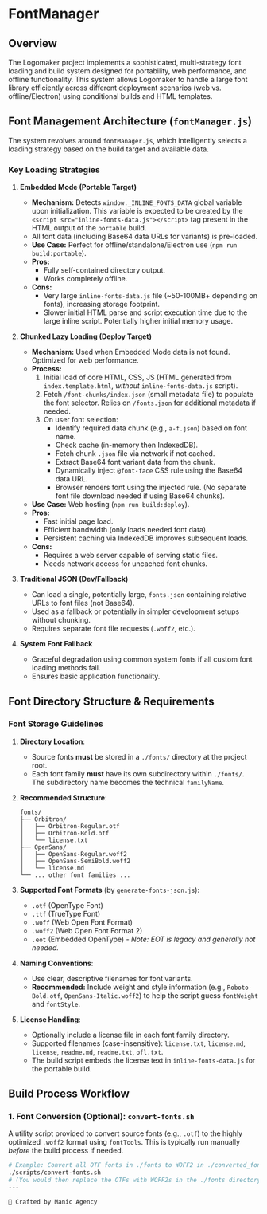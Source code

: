 # FontManager

## Overview

The Logomaker project implements a sophisticated, multi-strategy font loading and build system designed for portability, web performance, and offline functionality. This system allows Logomaker to handle a large font library efficiently across different deployment scenarios (web vs. offline/Electron) using conditional builds and HTML templates.

## Font Management Architecture (`fontManager.js`)

The system revolves around `fontManager.js`, which intelligently selects a loading strategy based on the build target and available data.

### Key Loading Strategies

1.  **Embedded Mode (Portable Target)**
    * **Mechanism:** Detects `window._INLINE_FONTS_DATA` global variable upon initialization. This variable is expected to be created by the `<script src="inline-fonts-data.js"></script>` tag present in the HTML output of the `portable` build.
    * All font data (including Base64 data URLs for variants) is pre-loaded.
    * **Use Case:** Perfect for offline/standalone/Electron use (`npm run build:portable`).
    * **Pros:**
        * Fully self-contained directory output.
        * Works completely offline.
    * **Cons:**
        * Very large `inline-fonts-data.js` file (~50-100MB+ depending on fonts), increasing storage footprint.
        * Slower initial HTML parse and script execution time due to the large inline script. Potentially higher initial memory usage.

2.  **Chunked Lazy Loading (Deploy Target)**
    * **Mechanism:** Used when Embedded Mode data is not found. Optimized for web performance.
    * **Process:**
        1.  Initial load of core HTML, CSS, JS (HTML generated from `index.template.html`, *without* `inline-fonts-data.js` script).
        2.  Fetch `/font-chunks/index.json` (small metadata file) to populate the font selector. Relies on `/fonts.json` for additional metadata if needed.
        3.  On user font selection:
            * Identify required data chunk (e.g., `a-f.json`) based on font name.
            * Check cache (in-memory then IndexedDB).
            * Fetch chunk `.json` file via network if not cached.
            * Extract Base64 font variant data from the chunk.
            * Dynamically inject `@font-face` CSS rule using the Base64 data URL.
            * Browser renders font using the injected rule. (No separate font file download needed if using Base64 chunks).
    * **Use Case:** Web hosting (`npm run build:deploy`).
    * **Pros:**
        * Fast initial page load.
        * Efficient bandwidth (only loads needed font data).
        * Persistent caching via IndexedDB improves subsequent loads.
    * **Cons:**
        * Requires a web server capable of serving static files.
        * Needs network access for uncached font chunks.

3.  **Traditional JSON (Dev/Fallback)**
    * Can load a single, potentially large, `fonts.json` containing relative URLs to font files (not Base64).
    * Used as a fallback or potentially in simpler development setups without chunking.
    * Requires separate font file requests (`.woff2`, etc.).

4.  **System Font Fallback**
    * Graceful degradation using common system fonts if all custom font loading methods fail.
    * Ensures basic application functionality.

## Font Directory Structure & Requirements

### Font Storage Guidelines

1.  **Directory Location**:
    * Source fonts **must** be stored in a `./fonts/` directory at the project root.
    * Each font family **must** have its own subdirectory within `./fonts/`. The subdirectory name becomes the technical `familyName`.

2.  **Recommended Structure**:
    ```
    fonts/
    ├── Orbitron/
    │   ├── Orbitron-Regular.otf
    │   ├── Orbitron-Bold.otf
    │   └── license.txt
    ├── OpenSans/
    │   ├── OpenSans-Regular.woff2
    │   ├── OpenSans-SemiBold.woff2
    │   └── license.md
    └── ... other font families ...
    ```

3.  **Supported Font Formats** (by `generate-fonts-json.js`):
    * `.otf` (OpenType Font)
    * `.ttf` (TrueType Font)
    * `.woff` (Web Open Font Format)
    * `.woff2` (Web Open Font Format 2)
    * `.eot` (Embedded OpenType) - *Note: EOT is legacy and generally not needed.*

4.  **Naming Conventions**:
    * Use clear, descriptive filenames for font variants.
    * **Recommended:** Include weight and style information (e.g., `Roboto-Bold.otf`, `OpenSans-Italic.woff2`) to help the script guess `fontWeight` and `fontStyle`.

5.  **License Handling**:
    * Optionally include a license file in each font family directory.
    * Supported filenames (case-insensitive): `license.txt`, `license.md`, `license`, `readme.md`, `readme.txt`, `ofl.txt`.
    * The build script embeds the license text in `inline-fonts-data.js` for the portable build.

## Build Process Workflow

### 1. Font Conversion (Optional): `convert-fonts.sh`
A utility script provided to convert source fonts (e.g., `.otf`) to the highly optimized `.woff2` format using `fontTools`. This is typically run manually *before* the build process if needed.

```bash
# Example: Convert all OTF fonts in ./fonts to WOFF2 in ./converted_fonts
./scripts/convert-fonts.sh
# (You would then replace the OTFs with WOFF2s in the ./fonts directory)
---

🚀 Crafted by Manic Agency